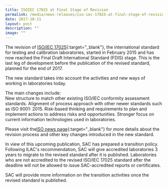 ```yaml
---
title: ISOIEC 17025 at Final Stage of Revision
permalink: /media/news-releases/iso-iec-17025-at-final-stage-of-revision/
date: 2017-10-11
layout: post
description: ""
image: ""
---
```

The revision of [ISO/IEC 17025](https://www.iso.org/standard/66912.html){:target="\_blank"}, the international standard for testing and calibration laboratories, started in February 2015 and has now reached the Final Draft International Standard (FDIS) stage. This is the last leg of development before the publication of the revised standard, planned for the end of 2017.

The new standard takes into account the activities and new ways of working in laboratories today.

The main changes include:  
New structure to match other existing ISO/IEC conformity assessment standards.
Alignment of process approach with other newer standards such as ISO 9001: 2015.
Risk-based thinking and requirements to plan and implement actions to address risks and opportunities.
Stronger focus on current information technologies used in laboratories.

Please visit the[ISO news page](https://www.iso.org/news/ref2212.html){:target="\_blank"} for more details about the revision process and other key changes introduced in the new standard.

In view of this upcoming publication, SAC has prepared a transition policy. Following ILAC's recommendation, SAC will give accredited laboratories 3 years to migrate to the revised standard after it is published. Laboratories who are not accredited to the revised ISO/IEC 17025 standard after the deadline will not be allowed to issue SAC-accredited reports or certificates.

SAC will provide more information on the transition activities once the revised standard is published.